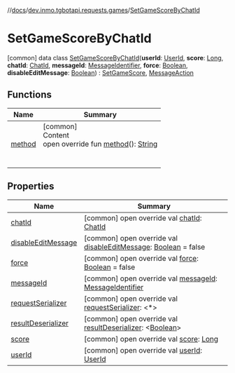 //[docs](../../../index.md)/[dev.inmo.tgbotapi.requests.games](../index.md)/[SetGameScoreByChatId](index.md)



# SetGameScoreByChatId  
 [common] data class [SetGameScoreByChatId](index.md)(**userId**: [UserId](../../dev.inmo.tgbotapi.types/index.md#%5Bdev.inmo.tgbotapi.types%2FUserId%2F%2F%2FPointingToDeclaration%2F%5D%2FClasslikes%2F625018081), **score**: [Long](https://kotlinlang.org/api/latest/jvm/stdlib/kotlin/-long/index.html), **chatId**: [ChatId](../../dev.inmo.tgbotapi.types/-chat-id/index.md), **messageId**: [MessageIdentifier](../../dev.inmo.tgbotapi.types/index.md#%5Bdev.inmo.tgbotapi.types%2FMessageIdentifier%2F%2F%2FPointingToDeclaration%2F%5D%2FClasslikes%2F625018081), **force**: [Boolean](https://kotlinlang.org/api/latest/jvm/stdlib/kotlin/-boolean/index.html), **disableEditMessage**: [Boolean](https://kotlinlang.org/api/latest/jvm/stdlib/kotlin/-boolean/index.html)) : [SetGameScore](../../dev.inmo.tgbotapi.requests.games.abstracts/-set-game-score/index.md), [MessageAction](../../dev.inmo.tgbotapi.CommonAbstracts.types/-message-action/index.md)   


## Functions  
  
|  Name |  Summary | 
|---|---|
| <a name="dev.inmo.tgbotapi.requests.games.abstracts/SetGameScore/method/#/PointingToDeclaration/"></a>[method](../../dev.inmo.tgbotapi.requests.games.abstracts/-set-game-score/method.md)| <a name="dev.inmo.tgbotapi.requests.games.abstracts/SetGameScore/method/#/PointingToDeclaration/"></a>[common]  <br>Content  <br>open override fun [method](../../dev.inmo.tgbotapi.requests.games.abstracts/-set-game-score/method.md)(): [String](https://kotlinlang.org/api/latest/jvm/stdlib/kotlin/-string/index.html)  <br><br><br>|


## Properties  
  
|  Name |  Summary | 
|---|---|
| <a name="dev.inmo.tgbotapi.requests.games/SetGameScoreByChatId/chatId/#/PointingToDeclaration/"></a>[chatId](chat-id.md)| <a name="dev.inmo.tgbotapi.requests.games/SetGameScoreByChatId/chatId/#/PointingToDeclaration/"></a> [common] open override val [chatId](chat-id.md): [ChatId](../../dev.inmo.tgbotapi.types/-chat-id/index.md)   <br>|
| <a name="dev.inmo.tgbotapi.requests.games/SetGameScoreByChatId/disableEditMessage/#/PointingToDeclaration/"></a>[disableEditMessage](disable-edit-message.md)| <a name="dev.inmo.tgbotapi.requests.games/SetGameScoreByChatId/disableEditMessage/#/PointingToDeclaration/"></a> [common] open override val [disableEditMessage](disable-edit-message.md): [Boolean](https://kotlinlang.org/api/latest/jvm/stdlib/kotlin/-boolean/index.html) = false   <br>|
| <a name="dev.inmo.tgbotapi.requests.games/SetGameScoreByChatId/force/#/PointingToDeclaration/"></a>[force](force.md)| <a name="dev.inmo.tgbotapi.requests.games/SetGameScoreByChatId/force/#/PointingToDeclaration/"></a> [common] open override val [force](force.md): [Boolean](https://kotlinlang.org/api/latest/jvm/stdlib/kotlin/-boolean/index.html) = false   <br>|
| <a name="dev.inmo.tgbotapi.requests.games/SetGameScoreByChatId/messageId/#/PointingToDeclaration/"></a>[messageId](message-id.md)| <a name="dev.inmo.tgbotapi.requests.games/SetGameScoreByChatId/messageId/#/PointingToDeclaration/"></a> [common] open override val [messageId](message-id.md): [MessageIdentifier](../../dev.inmo.tgbotapi.types/index.md#%5Bdev.inmo.tgbotapi.types%2FMessageIdentifier%2F%2F%2FPointingToDeclaration%2F%5D%2FClasslikes%2F625018081)   <br>|
| <a name="dev.inmo.tgbotapi.requests.games/SetGameScoreByChatId/requestSerializer/#/PointingToDeclaration/"></a>[requestSerializer](request-serializer.md)| <a name="dev.inmo.tgbotapi.requests.games/SetGameScoreByChatId/requestSerializer/#/PointingToDeclaration/"></a> [common] open override val [requestSerializer](request-serializer.md): <*>   <br>|
| <a name="dev.inmo.tgbotapi.requests.games/SetGameScoreByChatId/resultDeserializer/#/PointingToDeclaration/"></a>[resultDeserializer](index.md#%5Bdev.inmo.tgbotapi.requests.games%2FSetGameScoreByChatId%2FresultDeserializer%2F%23%2FPointingToDeclaration%2F%5D%2FProperties%2F625018081)| <a name="dev.inmo.tgbotapi.requests.games/SetGameScoreByChatId/resultDeserializer/#/PointingToDeclaration/"></a> [common] open override val [resultDeserializer](index.md#%5Bdev.inmo.tgbotapi.requests.games%2FSetGameScoreByChatId%2FresultDeserializer%2F%23%2FPointingToDeclaration%2F%5D%2FProperties%2F625018081): <[Boolean](https://kotlinlang.org/api/latest/jvm/stdlib/kotlin/-boolean/index.html)>   <br>|
| <a name="dev.inmo.tgbotapi.requests.games/SetGameScoreByChatId/score/#/PointingToDeclaration/"></a>[score](score.md)| <a name="dev.inmo.tgbotapi.requests.games/SetGameScoreByChatId/score/#/PointingToDeclaration/"></a> [common] open override val [score](score.md): [Long](https://kotlinlang.org/api/latest/jvm/stdlib/kotlin/-long/index.html)   <br>|
| <a name="dev.inmo.tgbotapi.requests.games/SetGameScoreByChatId/userId/#/PointingToDeclaration/"></a>[userId](user-id.md)| <a name="dev.inmo.tgbotapi.requests.games/SetGameScoreByChatId/userId/#/PointingToDeclaration/"></a> [common] open override val [userId](user-id.md): [UserId](../../dev.inmo.tgbotapi.types/index.md#%5Bdev.inmo.tgbotapi.types%2FUserId%2F%2F%2FPointingToDeclaration%2F%5D%2FClasslikes%2F625018081)   <br>|


